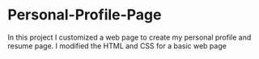 # Personal-Profile-Page
In this project I customized a web page to create my personal profile and resume page. I modified the HTML and CSS for a basic web page
